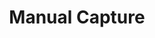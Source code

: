 ---
title: 'Manual Capture'
weight: 40
meta_title: "Manual Capture - MultiSafepay Docs"
meta_description: "The MultiSafepay Documentation Center presents all relevant information about our Plugins and API. You can also find support pages for payment methods, tools and general questions as well as the contact details of our Support and Integration Teams."
layout: "faqplugins"
logo: '/svgs/Manual_capture.svg'
short_description: 'Receive credit card payments from your customers in full or partial captures.'
---